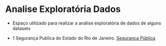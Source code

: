 # Analise Exploratória Dados
- Espaço utilizado para realizar a análise exploratória de dados de alguns datasets

* 1 Segurança Publica do Estado do Rio de Janeiro. [Segurança Pública](https://github.com/Prog-LucasAlves/Analise_Exploratoria_Dados/tree/main/AED_01_Seguraca_Publica)